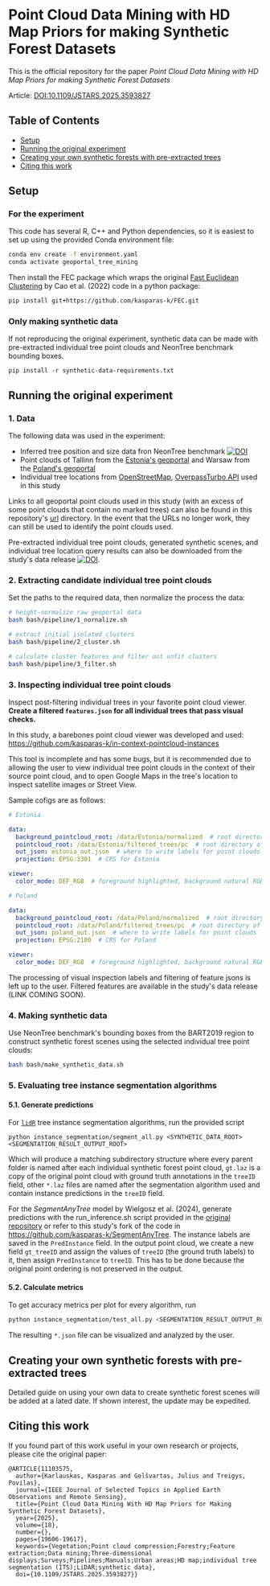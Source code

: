 # Point Cloud Data Mining with HD Map Priors for making Synthetic Forest Datasets

This is the official repository for the paper *Point Cloud Data Mining with HD Map Priors for making Synthetic Forest Datasets* 

Article:  [DOI:10.1109/JSTARS.2025.3593827](https://doi.org/10.1109/JSTARS.2025.3593827)

## Table of Contents

- [Setup](#setup)
- [Running the original experiment](#running-the-original-experiment) 
- [Creating your own synthetic forests with pre-extracted trees](#creating-your-own-synthetic-forests-with-pre-extracted-trees)
- [Citing this work](#citing-this-work)

## Setup

### For the experiment
This code has several R, C++ and Python dependencies, so it is easiest to set up using the provided Conda environment file:

```bash
conda env create -f environment.yaml
conda activate geoportal_tree_mining
```

Then install the FEC package which wraps the original [Fast Euclidean Clustering](https://github.com/YizhenLAO/FEC) by Cao et al. (2022) code in a python package:
```bash
pip install git+https://github.com/kasparas-k/FEC.git
```

### Only making synthetic data
If not reproducing the original experiment, synthetic data can be made with pre-extracted individual tree point clouds and NeonTree benchmark bounding boxes.

```
pip install -r synthetic-data-requirements.txt
```

## Running the original experiment

### 1. Data

The following data was used in the experiment:
- Inferred tree position and size data fron NeonTree benchmark [![DOI](https://zenodo.org/badge/DOI/10.5281/zenodo.4770593.svg)](https://doi.org/10.5281/zenodo.4770593)
- Point clouds of Tallinn from the [Estonia's geoportal](https://geoportaal.maaamet.ee/eng/spatial-data/elevation-data-p308.html) and Warsaw from the [Poland's geoportal](https://www.geoportal.gov.pl/en/data/lidar-measurements-lidar/)
- Individual tree locations from [OpenStreetMap](https://www.openstreetmap.org/), [OverpassTurbo API](https://overpass-turbo.eu/) used in this study

Links to all geoportal point clouds used in this study (with an excess of some point clouds that contain no marked trees) can also be found in this repository's [url](url) directory. In the event that the URLs no longer work, they can still be used to identify the point clouds used.

Pre-extracted individual tree point clouds, generated synthetic scenes, and individual tree location query results can also be downloaded from the study's data release [![DOI](https://zenodo.org/badge/DOI/10.5281/zenodo.16467712.svg)](https://doi.org/10.5281/zenodo.16467712).

### 2. Extracting candidate individual tree point clouds

Set the paths to the required data, then normalize the process the data:
```bash
# height-normalize raw geoportal data
bash bash/pipeline/1_nornalize.sh

# extract initial isolated clusters
bash bash/pipeline/2_cluster.sh

# calculate cluster features and filter out unfit clusters
bash bash/pipeline/3_filter.sh
```

### 3. Inspecting individual tree point clouds

Inspect post-filtering individual trees in your favorite point cloud viewer. **Create a filtered `features.json` for all individual trees that pass visual checks.**

In this study, a barebones point cloud viewer was developed and used: https://github.com/kasparas-k/in-context-pointcloud-instances

This tool is incomplete and has some bugs, but it is recommended due to allowing the user to view individual tree point clouds in the context of their source point cloud, and to open Google Maps in the tree's location to inspect satellite images or Street View.

Sample cofigs are as follows:

```yaml
# Estonia

data:
  background_pointcloud_root: /data/Estonia/normalized  # root directory of the source normalized point clouds
  pointcloud_root: /data/Estonia/filtered_trees/pc  # root directory of filtered individual tree point clouds
  out_json: estonia_out.json  # where to write labels for point clouds
  projection: EPSG:3301  # CRS for Estonia

viewer:
  color_mode: DEF_RGB  # foreground highlighted, background natural RGB
```

```yaml
# Poland

data:
  background_pointcloud_root: /data/Poland/normalized  # root directory of the source normalized point clouds
  pointcloud_root: /data/Poland/filtered_trees/pc  # root directory of filtered individual tree point clouds
  out_json: poland_out.json  # where to write labels for point clouds
  projection: EPSG:2180  # CRS for Poland

viewer:
  color_mode: DEF_RGB  # foreground highlighted, background natural RGB
```

The processing of visual inspection labels and filtering of feature jsons is left up to the user. Filtered features are available in the study's data release (LINK COMING SOON).

### 4. Making synthetic data

Use NeonTree benchmark's bounding boxes from the BART2019 region to construct synthetic forest scenes using the selected individual tree point clouds:

```bash
bash bash/make_synthetic_data.sh
```

### 5. Evaluating tree instance segmentation algorithms

#### 5.1. Generate predictions
For [`lidR`](https://github.com/r-lidar/lidR) tree instance segmentation algorithms, run the provided script

```
python instance_segmentation/segment_all.py <SYNTHETIC_DATA_ROOT> <SEGMENTATION_RESULT_OUTPUT_ROOT>
```

Which will produce a matching subdirectory structure where every parent folder is named after each individual synthetic forest point cloud, `gt.laz` is a copy of the original point cloud with ground truth annotations in the `treeID` field, other `*.laz` files are named after the segmentation algorithm used and contain instance predictions in the `treeID` field.

For the *SegmentAnyTree* model by Wielgosz et al. (2024), generate predictions with the run_inference.sh script provided in the [original repository](https://github.com/SmartForest-no/SegmentAnyTree/tree/main) or refer to this study's fork of the code in https://github.com/kasparas-k/SegmentAnyTree. The instance labels are saved in the `PredInstance` field. In the output point cloud, we create a new field `gt_treeID` and assign the values of `treeID` (the ground truth labels) to it, then assign `PredInstance` to `treeID`. This has to be done because the original point ordering is not preserved in the output. 

#### 5.2. Calculate metrics

To get accuracy metrics per plot for every algorithm, run

```bash
python instance_segmentation/test_all.py <SEGMENTATION_RESULT_OUTPUT_ROOT> <EVALUATION_METRIC_JSON>
```

The resulting `*.json` file can be visualized and analyzed by the user.

## Creating your own synthetic forests with pre-extracted trees

Detailed guide on using your own data to create synthetic forest scenes will be added at a lated date. If shown interest, the update may be expedited.

## Citing this work

If you found part of this work useful in your own research or projects, please cite the original paper:

```
@ARTICLE{11103575,
  author={Karlauskas, Kasparas and Gelšvartas, Julius and Treigys, Povilas},
  journal={IEEE Journal of Selected Topics in Applied Earth Observations and Remote Sensing}, 
  title={Point Cloud Data Mining With HD Map Priors for Making Synthetic Forest Datasets}, 
  year={2025},
  volume={18},
  number={},
  pages={19606-19617},
  keywords={Vegetation;Point cloud compression;Forestry;Feature extraction;Data mining;Three-dimensional displays;Surveys;Pipelines;Manuals;Urban areas;HD map;individual tree segmentation (ITS);LiDAR;synthetic data},
  doi={10.1109/JSTARS.2025.3593827}}
```
